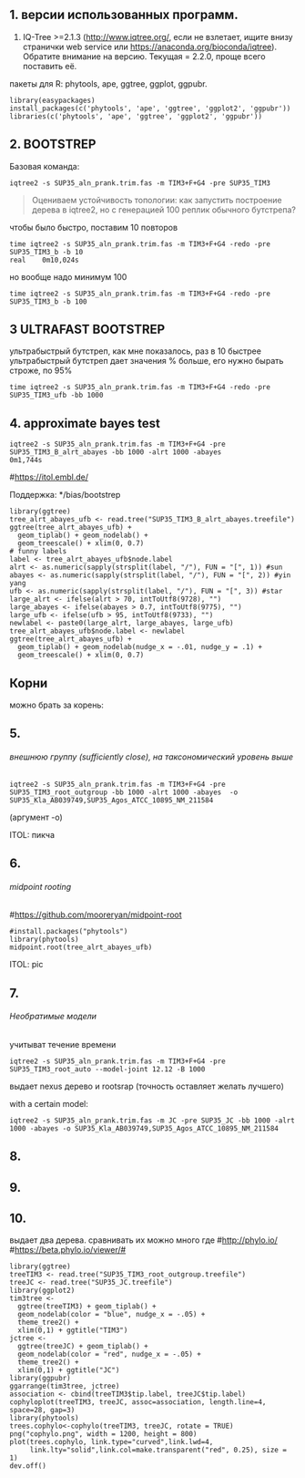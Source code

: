 ## 1. версии использованных программ.
1. IQ-Tree >=2.1.3 (http://www.iqtree.org/, если не взлетает, ищите внизу странички web service или https://anaconda.org/bioconda/iqtree).
Обратите внимание на версию. Текущая = 2.2.0, проще всего поставить её.

пакеты для R: phytools, ape, ggtree, ggplot, ggpubr.

```{r}
library(easypackages)
install_packages(c('phytools', 'ape', 'ggtree', 'ggplot2', 'ggpubr'))
libraries(c('phytools', 'ape', 'ggtree', 'ggplot2', 'ggpubr'))
```

## 2. BOOTSTREP

Базовая команда:
```
iqtree2 -s SUP35_aln_prank.trim.fas -m TIM3+F+G4 -pre SUP35_TIM3
```
>Оцениваем устойчивость топологии:
>как запустить построение дерева в iqtree2, но
>с генерацией 100 реплик обычного бутстрепа?

чтобы было быстро, поставим 10 повторов
```
time iqtree2 -s SUP35_aln_prank.trim.fas -m TIM3+F+G4 -redo -pre SUP35_TIM3_b -b 10
real	0m10,024s
```
но вообще надо минимум 100
```
time iqtree2 -s SUP35_aln_prank.trim.fas -m TIM3+F+G4 -redo -pre SUP35_TIM3_b -b 100
```
## 3 ULTRAFAST BOOTSTREP
ультрабыстрый бутстреп, как мне показалось, раз в 10 быстрее
ультрабыстрый бутстреп дает значения % больше, его нужно бырать строже, по 95%
```
time iqtree2 -s SUP35_aln_prank.trim.fas -m TIM3+F+G4 -redo -pre SUP35_TIM3_ufb -bb 1000
```
## 4. approximate bayes test
```
iqtree2 -s SUP35_aln_prank.trim.fas -m TIM3+F+G4 -pre SUP35_TIM3_B_alrt_abayes -bb 1000 -alrt 1000 -abayes
0m1,744s
```
#https://itol.embl.de/ 

Поддержка: */bias/bootstrep

```{r}
library(ggtree)
tree_alrt_abayes_ufb <- read.tree("SUP35_TIM3_B_alrt_abayes.treefile")
ggtree(tree_alrt_abayes_ufb) + 
  geom_tiplab() + geom_nodelab() +
  geom_treescale() + xlim(0, 0.7)
# funny labels
label <- tree_alrt_abayes_ufb$node.label
alrt <- as.numeric(sapply(strsplit(label, "/"), FUN = "[", 1)) #sun
abayes <- as.numeric(sapply(strsplit(label, "/"), FUN = "[", 2)) #yin yang
ufb <- as.numeric(sapply(strsplit(label, "/"), FUN = "[", 3)) #star
large_alrt <- ifelse(alrt > 70, intToUtf8(9728), "")
large_abayes <- ifelse(abayes > 0.7, intToUtf8(9775), "")
large_ufb <- ifelse(ufb > 95, intToUtf8(9733), "")
newlabel <- paste0(large_alrt, large_abayes, large_ufb)
tree_alrt_abayes_ufb$node.label <- newlabel
ggtree(tree_alrt_abayes_ufb) + 
  geom_tiplab() + geom_nodelab(nudge_x = -.01, nudge_y = .1) +
  geom_treescale() + xlim(0, 0.7)
``` 
## Корни
можно брать за корень:
## 5.
###### внешнюю группу (sufficiently close), на таксономический уровень выше
```
iqtree2 -s SUP35_aln_prank.trim.fas -m TIM3+F+G4 -pre SUP35_TIM3_root_outgroup -bb 1000 -alrt 1000 -abayes  -o SUP35_Kla_AB039749,SUP35_Agos_ATCC_10895_NM_211584
```
(аргумент -о)

ITOL:
пикча
## 6.
###### midpoint rooting

#https://github.com/mooreryan/midpoint-root
```{r}
#install.packages("phytools")
library(phytools)
midpoint.root(tree_alrt_abayes_ufb)
```
ITOL: pic
## 7.
###### Необратимые модели
учитыват течение времени

```
iqtree2 -s SUP35_aln_prank.trim.fas -m TIM3+F+G4 -pre SUP35_TIM3_root_auto --model-joint 12.12 -B 1000
```

выдает nexus дерево и rootsrap (точность оставляет желать лучшего)

with a certain model:
```
iqtree2 -s SUP35_aln_prank.trim.fas -m JC -pre SUP35_JC -bb 1000 -alrt 1000 -abayes -o SUP35_Kla_AB039749,SUP35_Agos_ATCC_10895_NM_211584
```
## 8.
## 9.
## 10.
выдает два дерева. сравнивать их можно много где
#http://phylo.io/ 
#https://beta.phylo.io/viewer/#


```{r}
library(ggtree)
treeTIM3 <- read.tree("SUP35_TIM3_root_outgroup.treefile")
treeJC <- read.tree("SUP35_JC.treefile")
library(ggplot2)
tim3tree <- 
  ggtree(treeTIM3) + geom_tiplab() +
  geom_nodelab(color = "blue", nudge_x = -.05) + 
  theme_tree2() + 
  xlim(0,1) + ggtitle("TIM3")
jctree <- 
  ggtree(treeJC) + geom_tiplab() +
  geom_nodelab(color = "red", nudge_x = -.05) + 
  theme_tree2() + 
  xlim(0,1) + ggtitle("JC")
library(ggpubr)
ggarrange(tim3tree, jctree)
association <- cbind(treeTIM3$tip.label, treeJC$tip.label)
cophyloplot(treeTIM3, treeJC, assoc=association, length.line=4, space=28, gap=3)
library(phytools)
trees.cophylo<-cophylo(treeTIM3, treeJC, rotate = TRUE)
png("cophylo.png", width = 1200, height = 800)
plot(trees.cophylo, link.type="curved",link.lwd=4,
     link.lty="solid",link.col=make.transparent("red", 0.25), size = 1)
dev.off()
```
